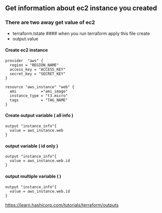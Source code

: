 ## Get information about ec2 instance you created

### There are two away get value of ec2
- terraform.tstate    ####  when you run terraform apply this file create
- output.value

#### Create ec2 instance
```
provider  "aws" {
  region = "REGION_NAME"
  access_key = "ACCESS_KEY"
  secret_key = "SECRET_KEY"
}

resource "aws_instance" "web" {
  ami           ="ami_image"
  instance_type = "t3.micro"
  tags          = "TAG_NAME"
}
```
#### Create output variable ( all info )

```
output "instance_info"{
  value = aws_instance.web
}
```

#### output variable ( id only ) 
```
output "instance_info"{
  value = aws_instance.web.id
}
```

#### output multiple variable (  ) 
```
output "instance_info"{
  value = aws_instance.web.id
}
```

https://learn.hashicorp.com/tutorials/terraform/outputs


